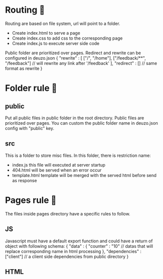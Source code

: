 # Routing 🚄
Routing are based on file system, url will point to a folder.
- Create index.html to serve a page
- Create index.css to add css to the corresponding page
- Create index.js to execute server side code

Public folder are prioritized over pages.
Redirect and rewrite can be configured in deuzo.json
{
	"rewrite" : [
		["/", "/home"],
		["/feedback/**", "/feedback"]		// will rewrite any link after '/feedback'
	],
	"redirect" : []		// same format as rewrite
}

# Folder rule 📂

## public
Put all public files in public folder in the root directory.
Public files are prioritized over pages.
You can custom the public folder name in deuzo.json config with "public" key.

## src
This is a folder to store misc files. 
In this folder, there is restriction name:
- index.js
this file will executed at server startup
- 404.html
will be served when an error occur
- template.html
template will be merged with the served html before send as response

# Pages rule 📃
The files inside pages directory have a specific rules to follow.

## JS
Javascript must have a default export function and could have a return of object with following schema:
{
	"data" : {
		"counter" : "10"					// datas that will replace corresponding name in html processing
	},
	"dependencies" : ["client"]	// a client side dependencies from public directory
}

## HTML